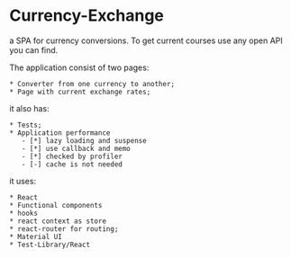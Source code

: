 # Currency-Exchange

a SPA for currency conversions. To get current courses use any open API you can find.

The application consist of two pages:

    * Converter from one currency to another;
    * Page with current exchange rates;

it also has:

    * Tests;
    * Application performance 
       - [*] lazy loading and suspense
       - [*] use callback and memo
       - [*] checked by profiler
       - [-] cache is not needed


 it uses:

    * React
    * Functional components
    * hooks
    * react context as store
    * react-router for routing;
    * Material UI
    * Test-Library/React

